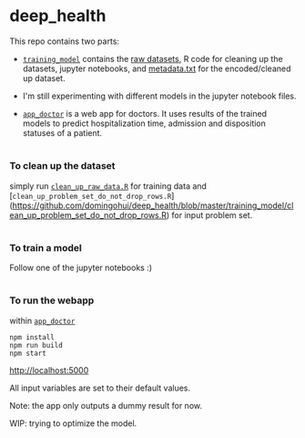 # deep_health


This repo contains two parts: 

* [```training_model```](https://github.com/domingohui/deep_health/tree/master/training_model)
contains the [raw datasets](https://github.com/domingohui/deep_health/tree/master/training_model/dataset), R code for cleaning up the datasets, jupyter notebooks, and 
[metadata.txt](https://github.com/domingohui/deep_health/blob/master/training_model/metadata.txt) for the encoded/cleaned 
up dataset.

 * I'm still experimenting with different models in the jupyter notebook files.

* [```app_doctor```](https://github.com/domingohui/deep_health/tree/master/app_doctor) is a web app for doctors. 
It uses results of the trained models to predict hospitalization time, admission and disposition statuses of a patient. 

# #
### To clean up the dataset

simply run [```clean_up_raw_data.R```](https://github.com/domingohui/deep_health/blob/master/training_model/clean_up_raw_data.R)
for training data
and [```clean_up_problem_set_do_not_drop_rows.R```]
(https://github.com/domingohui/deep_health/blob/master/training_model/clean_up_problem_set_do_not_drop_rows.R)
for input problem set. 

# #
### To train a model

Follow one of the jupyter notebooks :)

# #
### To run the webapp
within [```app_doctor```](https://github.com/domingohui/deep_health/tree/master/app_doctor)
```
npm install
npm run build
npm start
```
[http://localhost:5000](http://localhost:5000)

All input variables are set to their default values.

Note: the app only outputs a dummy result for now. 

WIP: trying to optimize the model. 
